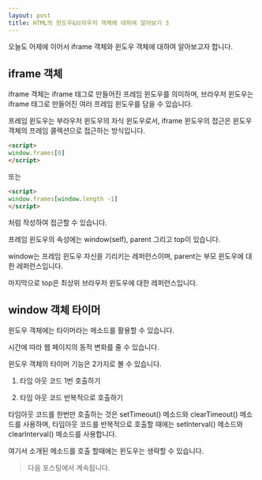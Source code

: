 ```yaml
---
layout: post
title: HTML의 윈도우&브라우저 객체에 대하여 알아보기 3
---
```


오늘도 어제에 이어서 iframe 객체와 윈도우 객체에 대하여 알아보고자 합니다.

## iframe 객체

iframe 객체는 iframe 태그로 만들어진 프레임 윈도우를 의미하며, 브라우저 윈도우는 iframe 태그로 만들어진 여러 프레임 윈도우를 담을 수 있습니다.

프레임 윈도우는 부라우저 윈도우의 자식 윈도우로서, iframe 윈도우의 접근은 윈도우 객체의 프레임 콜렉션으로 접근하는 방식입니다.

```html
<script>
window.frames[0]
</script>
```

또는

```html
<script>
window.frames[window.length -1]
</script>
```

처럼 작성하여 접근할 수 있습니다.

프레임 윈도우의 속성에는 window(self), parent 그리고 top이 있습니다.

window는 프레임 윈도우 자신을 기리키는 레퍼런스이며, parent는 부모 윈도우에 대한 레퍼런스입니다.

마지막으로 top은 최상위 브라우저 윈도우에 대한 레퍼런스입니다.

## window 객체 타이머

윈도우 객체에는 타이머라는 메소드를 활용할 수 있습니다.

시간에 따라 웹 페이지의 동적 변화를 줄 수 있습니다.

윈도우 객체의 타이머 기능은 2가지로 볼 수 있습니다.

1. 타임 아웃 코드 1번 호출하기

1. 타임 아웃 코드 반복적으로 호출하기

타임아웃 코드를 한번만 호출하는 것은 setTimeout() 메소드와 clearTimeout() 메소드를 사용하며, 타임아웃 코드를 반복적으로 호출할 때에는 setInterval() 메소드와 clearInterval() 메소드를 사용합니다.

여기서 소개된 메소드를 호출 할때에는 윈도우는 생략할 수 있습니다.

> 다음 포스팅에서 계속됩니다.